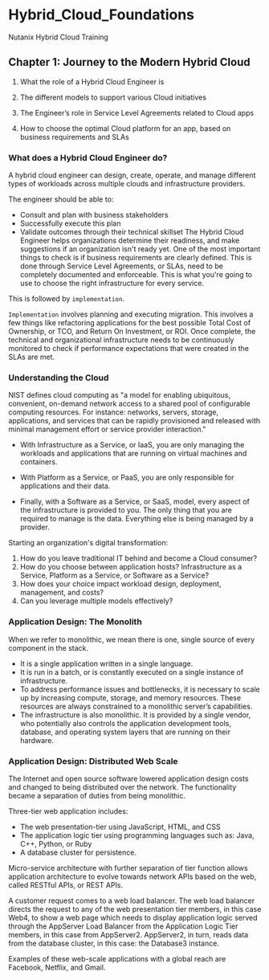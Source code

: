 # Hybrid_Cloud_Foundations
Nutanix Hybrid Cloud Training

## Chapter 1: Journey to the Modern Hybrid Cloud

1. What the role of a Hybrid Cloud Engineer is

2. The different models to support various Cloud initiatives

3. The Engineer’s role in Service Level Agreements related to Cloud apps

4. How to choose the optimal Cloud platform for an app, based on business requirements and SLAs

### What does a Hybrid Cloud Engineer do?

A hybrid cloud engineer can design, create, operate, and manage different types of workloads across multiple clouds and infrastructure providers.

The engineer should be able to:

* Consult and plan with business stakeholders
* Successfully execute this plan
* Validate outcomes through their technical skillset
The Hybrid Cloud Engineer helps organizations determine their readiness, and make suggestions if an organization isn't ready yet. One of the most important things to check is if business requirements are clearly defined. This is done through Service Level Agreements, or SLAs, need to be completely documented and enforceable. This is what you're going to use to choose the right infrastructure for every service.

This is followed by ```implementation```.

```Implementation``` involves planning and executing migration. This involves a few things like refactoring applications for the best possible Total Cost of Ownership, or TCO, and Return On Investment, or ROI. Once complete, the technical and organizational infrastructure needs to be continuously monitored to check if performance expectations that were created in the SLAs are met.

### Understanding the Cloud
NIST defines cloud computing as "a model for enabling ubiquitous, convenient, on-demand network access to a shared pool of configurable computing resources. For instance: networks, servers, storage, applications, and services that can be rapidly provisioned and released with minimal management effort or service provider interaction."

* With Infrastructure as a Service, or IaaS, you are only managing the workloads and applications that are running on virtual machines and containers.

* With Platform as a Service, or PaaS, you are only responsible for applications and their data.

* Finally, with a Software as a Service, or SaaS, model, every aspect of the infrastructure is provided to you. The only thing that you are required to manage is the data. Everything else is being managed by a provider.

Starting an organization's digital transformation:
1. How do you leave traditional IT behind and become a Cloud consumer?
2. How do you choose between application hosts? Infrastructure as a Service, Platform as a Service, or Software as a Service?
3. How does your choice impact workload design, deployment, management, and costs?
4. Can you leverage multiple models effectively?

### Application Design: The Monolith
When we refer to monolithic, we mean there is one, single source of every component in the stack.

* It is a single application written in a single language.
* It is run in a batch, or is constantly executed on a single instance of infrastructure.
* To address performance issues and bottlenecks, it is necessary to scale up by increasing compute, storage, and memory resources. These resources are always constrained to a monolithic server’s capabilities.
* The infrastructure is also monolithic. It is provided by a single vendor, who potentially also controls the application development tools, database, and operating system layers that are running on their hardware.

### Application Design: Distributed Web Scale
The Internet and open source software lowered application design costs and changed to being distributed over the network. The functionality became a separation of duties from being monolithic.

Three-tier web application includes:

* The web presentation-tier using JavaScript, HTML, and CSS
* The application logic tier using programming languages such as: Java, C++, Python, or Ruby
* A database cluster for persistence.

Micro-service architecture with further separation of tier function allows application architecture to evolve towards network APIs based on the web, called RESTful APIs, or REST APIs.

A customer request comes to a web load balancer.
The web load balancer directs the request to any of the web presentation tier members, in this case Web4, to show a web page which needs to display application logic served through the AppServer Load Balancer from the Application Logic Tier members, in this case from AppServer2. AppServer2, in turn, reads data from the database cluster, in this case: the Database3 instance.

Examples of these web-scale applications with a global reach are Facebook, Netflix, and Gmail.